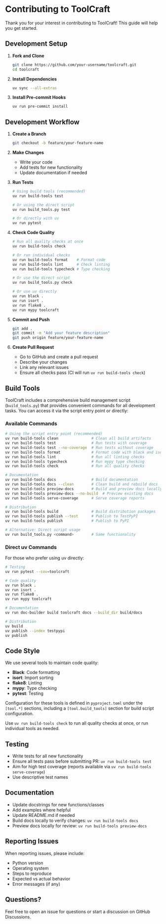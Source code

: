 # Contributing to ToolCraft

Thank you for your interest in contributing to ToolCraft! This guide will help you get started.

## Development Setup

1. **Fork and Clone**
   ```bash
   git clone https://github.com/your-username/toolcraft.git
   cd toolcraft
   ```

2. **Install Dependencies**
   ```bash
   uv sync --all-extras
   ```

3. **Install Pre-commit Hooks**
   ```bash
   uv run pre-commit install
   ```

## Development Workflow

1. **Create a Branch**
   ```bash
   git checkout -b feature/your-feature-name
   ```

2. **Make Changes**
   - Write your code
   - Add tests for new functionality
   - Update documentation if needed

3. **Run Tests**
   ```bash
   # Using build tools (recommended)
   uv run build-tools test
   
   # Or using the direct script
   uv run build_tools.py test
   
   # Or directly with uv
   uv run pytest
   ```

4. **Check Code Quality**
   ```bash
   # Run all quality checks at once
   uv run build-tools check
   
   # Or run individual checks
   uv run build-tools format    # Format code
   uv run build-tools lint      # Check linting
   uv run build-tools typecheck # Type checking
   
   # Or use the direct script
   uv run build_tools.py check
   
   # Or use uv directly
   uv run black .
   uv run isort .
   uv run flake8 .
   uv run mypy toolcraft
   ```

5. **Commit and Push**
   ```bash
   git add .
   git commit -m "Add your feature description"
   git push origin feature/your-feature-name
   ```

6. **Create Pull Request**
   - Go to GitHub and create a pull request
   - Describe your changes
   - Link any relevant issues
   - Ensure all checks pass (CI will run `uv run build-tools check`)

## Build Tools

ToolCraft includes a comprehensive build management script (`build_tools.py`) that provides convenient commands for all development tasks. You can access it via the script entry point or directly:

### Available Commands

```bash
# Using the script entry point (recommended)
uv run build-tools clean               # Clean all build artifacts
uv run build-tools test                # Run tests with coverage
uv run build-tools test --no-coverage  # Run tests without coverage
uv run build-tools format              # Format code with black and isort
uv run build-tools lint                # Run all linting checks
uv run build-tools typecheck           # Run mypy type checking
uv run build-tools check               # Run all quality checks

# Documentation
uv run build-tools docs                # Build documentation
uv run build-tools docs --clean        # Clean build and rebuild docs
uv run build-tools preview-docs        # Build and preview docs locally
uv run build-tools preview-docs --no-build  # Preview existing docs
uv run build-tools serve-coverage      # Serve coverage reports

# Distribution
uv run build-tools build               # Build distribution packages
uv run build-tools publish --test      # Publish to TestPyPI
uv run build-tools publish             # Publish to PyPI

# Alternative: Direct script usage
uv run build_tools.py <command>        # Same functionality
```

### Direct uv Commands

For those who prefer using uv directly:

```bash
# Testing
uv run pytest --cov=toolcraft

# Code quality
uv run black .
uv run isort .
uv run flake8 .
uv run mypy toolcraft

# Documentation
uv run doc-builder build toolcraft docs --build_dir build/docs

# Distribution
uv build
uv publish --index testpypi
uv publish
```

## Code Style

We use several tools to maintain code quality:

- **Black**: Code formatting
- **isort**: Import sorting  
- **flake8**: Linting
- **mypy**: Type checking
- **pytest**: Testing

Configuration for these tools is defined in `pyproject.toml` under the `[tool.*]` sections, including a `[tool.build_tools]` section for build script configuration.

Use `uv run build-tools check` to run all quality checks at once, or run individual tools as needed.

## Testing

- Write tests for all new functionality
- Ensure all tests pass before submitting PR: `uv run build-tools test`
- Aim for high test coverage (reports available via `uv run build-tools serve-coverage`)
- Use descriptive test names

## Documentation

- Update docstrings for new functions/classes
- Add examples where helpful
- Update README.md if needed
- Build docs locally to verify changes: `uv run build-tools docs`
- Preview docs locally for review: `uv run build-tools preview-docs`

## Reporting Issues

When reporting issues, please include:

- Python version
- Operating system
- Steps to reproduce
- Expected vs actual behavior
- Error messages (if any)

## Questions?

Feel free to open an issue for questions or start a discussion on GitHub Discussions.

